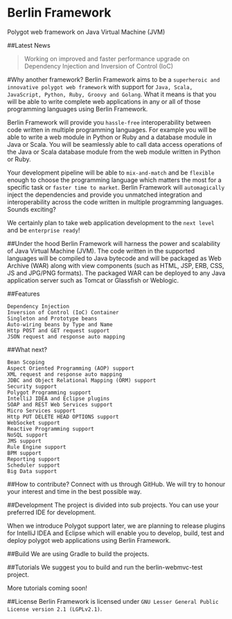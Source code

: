 # Berlin Framework
Polygot web framework on Java Virtual Machine (JVM)

##Latest News

> Working on improved and faster performance upgrade on Dependency Injection and Inversion of Control (IoC)

#Why another framework?
Berlin Framework aims to be a `superheroic and innovative polygot web framework` with support for `Java, Scala, JavaScript, Python, Ruby, Groovy and Golang`. What it means is that you will be able to write complete web applications in any or all of those programming languages using Berlin Framework. 

Berlin Framework will provide you `hassle-free` interoperability between code written in multiple programming languages. For example you will be able to write a web module in Python or Ruby and a database module in Java or Scala. You will be seamlessly able to call data access operations of the Java or Scala database module from the web module written in Python or Ruby.

Your development pipeline will be able to `mix-and-match` and be `flexible` enough to choose the programming language which matters the most for a specific task or `faster time to market`. Berlin Framework will `automagically` inject the dependencies and provide you unmatched integration and interoperability across the code written in multiple programming languages. Sounds exciting? 

We certainly plan to take web application development to the `next level` and be `enterprise ready`! 

##Under the hood
Berlin Framework will harness the power and scalability of Java Virtual Machine (JVM). The code written in the supported languages will be compiled to Java bytecode and will be packaged as Web Archive (WAR) along with view components (such as HTML, JSP, ERB, CSS, JS and JPG/PNG formats). The packaged WAR can be deployed to any Java application server such as Tomcat or Glassfish or Weblogic. 

##Features

```
Dependency Injection
Inversion of Control (IoC) Container
Singleton and Prototype beans
Auto-wiring beans by Type and Name
Http POST and GET request support
JSON request and response auto mapping
```
##What next?

```
Bean Scoping
Aspect Oriented Programming (AOP) support
XML request and response auto mapping
JDBC and Object Relational Mapping (ORM) support
Security support
Polygot Programming support
IntelliJ IDEA and Eclipse plugins
SOAP and REST Web Services support
Micro Services support
Http PUT DELETE HEAD OPTIONS support
WebSocket support
Reactive Programming support
NoSQL support
JMS support
Rule Engine support
BPM support
Reporting support
Scheduler support
Big Data support
```
##How to contribute?
Connect with us through GitHub. We will try to honour your interest and time in the best possible way. 

##Development
The project is divided into sub projects. You can use your preferred IDE for development.

When we introduce Polygot support later, we are planning to release plugins for IntelliJ IDEA and Eclipse which will enable you to develop, build, test and deploy polygot web applications using Berlin Framework.

##Build
We are using Gradle to build the projects. 

##Tutorials
We suggest you to build and run the berlin-webmvc-test project.

More tutorials coming soon!

##License
Berlin Framework is licensed under `GNU Lesser General Public License version 2.1 (LGPLv2.1)`. 
